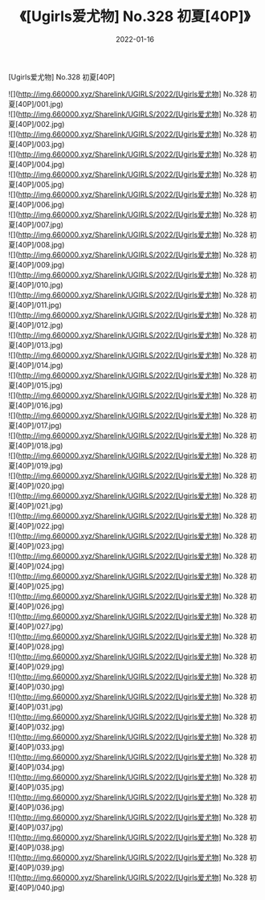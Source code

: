 ﻿---
layout: post
title:  《[Ugirls爱尤物] No.328 初夏[40P]》
date:   2022-01-16
img: http://img.660000.xyz/Sharelink/UGIRLS/2022/[Ugirls爱尤物] No.328 初夏[40P]/000.jpg
categories: [美女, 清纯, 唯美]
---

[Ugirls爱尤物] No.328 初夏[40P]

  ![](http://img.660000.xyz/Sharelink/UGIRLS/2022/[Ugirls爱尤物] No.328 初夏[40P]/001.jpg) <br> ![](http://img.660000.xyz/Sharelink/UGIRLS/2022/[Ugirls爱尤物] No.328 初夏[40P]/002.jpg) <br> ![](http://img.660000.xyz/Sharelink/UGIRLS/2022/[Ugirls爱尤物] No.328 初夏[40P]/003.jpg) <br> ![](http://img.660000.xyz/Sharelink/UGIRLS/2022/[Ugirls爱尤物] No.328 初夏[40P]/004.jpg) <br> ![](http://img.660000.xyz/Sharelink/UGIRLS/2022/[Ugirls爱尤物] No.328 初夏[40P]/005.jpg) <br> ![](http://img.660000.xyz/Sharelink/UGIRLS/2022/[Ugirls爱尤物] No.328 初夏[40P]/006.jpg) <br> ![](http://img.660000.xyz/Sharelink/UGIRLS/2022/[Ugirls爱尤物] No.328 初夏[40P]/007.jpg) <br> ![](http://img.660000.xyz/Sharelink/UGIRLS/2022/[Ugirls爱尤物] No.328 初夏[40P]/008.jpg) <br> ![](http://img.660000.xyz/Sharelink/UGIRLS/2022/[Ugirls爱尤物] No.328 初夏[40P]/009.jpg) <br> ![](http://img.660000.xyz/Sharelink/UGIRLS/2022/[Ugirls爱尤物] No.328 初夏[40P]/010.jpg) <br> ![](http://img.660000.xyz/Sharelink/UGIRLS/2022/[Ugirls爱尤物] No.328 初夏[40P]/011.jpg) <br> ![](http://img.660000.xyz/Sharelink/UGIRLS/2022/[Ugirls爱尤物] No.328 初夏[40P]/012.jpg) <br> ![](http://img.660000.xyz/Sharelink/UGIRLS/2022/[Ugirls爱尤物] No.328 初夏[40P]/013.jpg) <br> ![](http://img.660000.xyz/Sharelink/UGIRLS/2022/[Ugirls爱尤物] No.328 初夏[40P]/014.jpg) <br> ![](http://img.660000.xyz/Sharelink/UGIRLS/2022/[Ugirls爱尤物] No.328 初夏[40P]/015.jpg) <br> ![](http://img.660000.xyz/Sharelink/UGIRLS/2022/[Ugirls爱尤物] No.328 初夏[40P]/016.jpg) <br> ![](http://img.660000.xyz/Sharelink/UGIRLS/2022/[Ugirls爱尤物] No.328 初夏[40P]/017.jpg) <br> ![](http://img.660000.xyz/Sharelink/UGIRLS/2022/[Ugirls爱尤物] No.328 初夏[40P]/018.jpg) <br> ![](http://img.660000.xyz/Sharelink/UGIRLS/2022/[Ugirls爱尤物] No.328 初夏[40P]/019.jpg) <br> ![](http://img.660000.xyz/Sharelink/UGIRLS/2022/[Ugirls爱尤物] No.328 初夏[40P]/020.jpg) <br> ![](http://img.660000.xyz/Sharelink/UGIRLS/2022/[Ugirls爱尤物] No.328 初夏[40P]/021.jpg) <br> ![](http://img.660000.xyz/Sharelink/UGIRLS/2022/[Ugirls爱尤物] No.328 初夏[40P]/022.jpg) <br> ![](http://img.660000.xyz/Sharelink/UGIRLS/2022/[Ugirls爱尤物] No.328 初夏[40P]/023.jpg) <br> ![](http://img.660000.xyz/Sharelink/UGIRLS/2022/[Ugirls爱尤物] No.328 初夏[40P]/024.jpg) <br> ![](http://img.660000.xyz/Sharelink/UGIRLS/2022/[Ugirls爱尤物] No.328 初夏[40P]/025.jpg) <br> ![](http://img.660000.xyz/Sharelink/UGIRLS/2022/[Ugirls爱尤物] No.328 初夏[40P]/026.jpg) <br> ![](http://img.660000.xyz/Sharelink/UGIRLS/2022/[Ugirls爱尤物] No.328 初夏[40P]/027.jpg) <br> ![](http://img.660000.xyz/Sharelink/UGIRLS/2022/[Ugirls爱尤物] No.328 初夏[40P]/028.jpg) <br> ![](http://img.660000.xyz/Sharelink/UGIRLS/2022/[Ugirls爱尤物] No.328 初夏[40P]/029.jpg) <br> ![](http://img.660000.xyz/Sharelink/UGIRLS/2022/[Ugirls爱尤物] No.328 初夏[40P]/030.jpg) <br> ![](http://img.660000.xyz/Sharelink/UGIRLS/2022/[Ugirls爱尤物] No.328 初夏[40P]/031.jpg) <br> ![](http://img.660000.xyz/Sharelink/UGIRLS/2022/[Ugirls爱尤物] No.328 初夏[40P]/032.jpg) <br> ![](http://img.660000.xyz/Sharelink/UGIRLS/2022/[Ugirls爱尤物] No.328 初夏[40P]/033.jpg) <br> ![](http://img.660000.xyz/Sharelink/UGIRLS/2022/[Ugirls爱尤物] No.328 初夏[40P]/034.jpg) <br> ![](http://img.660000.xyz/Sharelink/UGIRLS/2022/[Ugirls爱尤物] No.328 初夏[40P]/035.jpg) <br> ![](http://img.660000.xyz/Sharelink/UGIRLS/2022/[Ugirls爱尤物] No.328 初夏[40P]/036.jpg) <br> ![](http://img.660000.xyz/Sharelink/UGIRLS/2022/[Ugirls爱尤物] No.328 初夏[40P]/037.jpg) <br> ![](http://img.660000.xyz/Sharelink/UGIRLS/2022/[Ugirls爱尤物] No.328 初夏[40P]/038.jpg) <br> ![](http://img.660000.xyz/Sharelink/UGIRLS/2022/[Ugirls爱尤物] No.328 初夏[40P]/039.jpg) <br> ![](http://img.660000.xyz/Sharelink/UGIRLS/2022/[Ugirls爱尤物] No.328 初夏[40P]/040.jpg) <br>